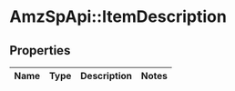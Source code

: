 # AmzSpApi::ItemDescription

## Properties
Name | Type | Description | Notes
------------ | ------------- | ------------- | -------------

